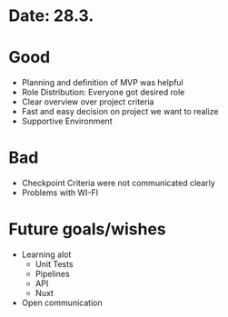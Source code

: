 # Date: 28.3.

# Good
- Planning and definition of MVP was helpful
- Role Distribution: Everyone got desired role
- Clear overview over project criteria
- Fast and easy decision on project we want to realize
- Supportive Environment

# Bad
- Checkpoint Criteria were not communicated clearly
- Problems with WI-FI

# Future goals/wishes
- Learning alot
  - Unit Tests
  - Pipelines
  - API
  - Nuxt
- Open communication
